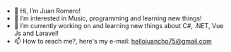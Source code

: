 - 👋 Hi, I’m Juan Romero!
- 👀 I’m interested in Music, programming and learning new things!
- 🌱 I’m currently working on and learning new things about C#, .NET, Vue Js and Laravel!
- 📫 How to reach me?, here's my e-mail: hellojuancho75@gmail.com

<!---
jromerooo2/jromerooo2 is a ✨ special ✨ repository because its `README.md` (this file) appears on your GitHub profile.
You can click the Preview link to take a look at your changes.
--->
